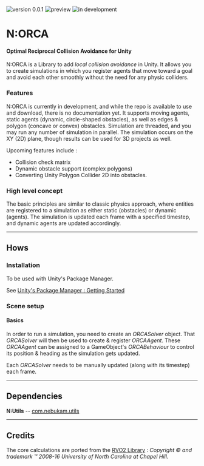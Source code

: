 ![version 0.0.1](https://img.shields.io/badge/version-0.0.1-blue.svg)
![preview](https://img.shields.io/badge/-preview-red.svg)
![in development](https://img.shields.io/badge/status-in%20development-blue.svg)

# N:ORCA
#### Optimal Reciprocal Collision Avoidance for Unity

N:ORCA is a Library to add _local collision avoidance_ in Unity. It allows you to create simulations in which you register agents that move toward a goal and avoid each other smoothly without the need for any physic colliders.

### Features
N:ORCA is currently in development, and while the repo is available to use and download, there is no documentation yet. It supports moving agents, static agents (dynamic, circle-shaped obstacles), as well as edges & polygon (concave or convex) obstacles. Simulation are threaded, and you may run any number of simulation in parallel.
The simulation occurs on the XY (2D) plane, though results can be used for 3D projects as well.

Upcoming features include : 
- Collision check matrix
- Dynamic obstacle support (complex polygons)
- Converting Unity Polygon Collider 2D into obstacles.


### High level concept
The basic principles are similar to classic physics approach, where entities are registered to a simulation as either static (obstacles) or dynamic (agents). The simulation is updated each frame with a specified timestep, and dynamic agents are updated accordingly.

---
## Hows

### Installation
To be used with Unity's Package Manager.

See [Unity's Package Manager : Getting Started](https://docs.unity3d.com/Manual/upm-parts.html)

### Scene setup
#### Basics
In order to run a simulation, you need to create an _ORCASolver_ object. That _ORCASolver_ will then be used to create & register _ORCAAgent_. 
These _ORCAAgent_ can be assigned to a GameObject's _ORCABehaviour_ to control its position & heading as the simulation gets updated.

Each _ORCASolver_ needs to be manually updated (along with its timestep) each frame.


---
## Dependencies
**N:Utils** -- [com.nebukam.utils](https://github.com/Nebukam/com.nebukam.utils)

---
## Credits

The core calculations are ported from the [RVO2 Library](http://gamma.cs.unc.edu/RVO2/) : _Copyright © and trademark ™ 2008-16 University of North Carolina at Chapel Hill._
